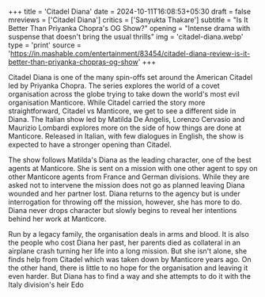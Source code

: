 +++
title = 'Citadel Diana'
date = 2024-10-11T16:08:53+05:30
draft = false
mreviews = ['Citadel Diana']
critics = ['Sanyukta Thakare']
subtitle = "Is It Better Than Priyanka Chopra's OG Show?"
opening = "Intense drama with suspense that doesn't bring the usual thrills"
img = 'citadel-diana.webp'
type = 'print'
source = 'https://in.mashable.com/entertainment/83454/citadel-diana-review-is-it-better-than-priyanka-chopras-og-show'
+++

Citadel Diana is one of the many spin-offs set around the American Citadel led by Priyanka Chopra. The series explores the world of a covet organisation across the globe trying to take down the world's most evil organisation Manticore. While Citadel carried the story more straightforward, Citadel vs Manticore, we get to see a different side in Diana. The Italian show led by Matilda De Angelis, Lorenzo Cervasio and Maurizio Lombardi explores more on the side of how things are done at Manticore. Released in Italian, with few dialogues in English, the show is expected to have a stronger opening than Citadel.

The show follows Matilda's Diana as the leading character, one of the best agents at Manticore. She is sent on a mission with one other agent to spy on other Manticore agents from France and German divisions. While they are asked not to intervene the mission does not go as planned leaving Diana wounded and her partner lost. Diana returns to the agency but is under interrogation for throwing off the mission, however, she has more to do. Diana never drops character but slowly begins to reveal her intentions behind her work at Manticore.

Run by a legacy family, the organisation deals in arms and blood. It is also the people who cost Diana her past, her parents died as collateral in an airplane crash turning her life into a long mission. But she isn't alone, she finds help from Citadel which was taken down by Manticore years ago. On the other hand, there is little to no hope for the organisation and leaving it even harder. But Diana has to find a way and she attempts to do it with the Italy division's heir Edo
